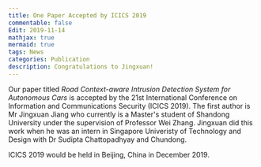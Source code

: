 ```yaml
---
title: One Paper Accepted by ICICS 2019
commentable: false
Edit: 2019-11-14
mathjax: true
mermaid: true
tags: News
categories: Publication
description: Congratulations to Jingxuan!
---
```


<p>Our paper titled <i>Road Context-aware Intrusion Detection System for Autonomous Cars</i> is accepted by <a href="http://icics.cn" style="text-decoration: none;" target="_blank">the 21st International Conference on Information and Communications Security (ICICS 2019)</a>. The first author is Mr Jingxuan Jiang who currently is a Master's student of Shandong University under the supervision of <a href="http://www.vsislab.com/" style="text-decoration: none;" target="_blank">Professor Wei Zhang</a>. Jingxuan did this work when he was an intern in Singapore Univeristy of Technology and Design with <a href="https://asset-group.github.io/" style="text-decoration: none;" target="_blank">Dr Sudipta Chattopadhyay</a> and Chundong.</p>

<p>ICICS 2019 would be held in Beijing, China in December 2019.</p>
